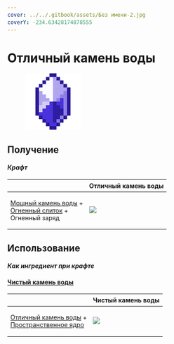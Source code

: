 ```yaml
---
cover: ../../.gitbook/assets/Без имени-2.jpg
coverY: -234.63428174878555
---
```


# Отличный камень воды

<figure><img src="../../.gitbook/assets/fine_water_gem_128.png" alt=""><figcaption></figcaption></figure>

## Получение

#### _Крафт_

| ㅤ                                                                                                                                       |  Отличный камень воды                           |
| --------------------------------------------------------------------------------------------------------------------------------------- | ----------------------------------------------- |
| <p><a href="powerful_water_shard.md">Мощный камень воды</a> +<br><a href="fireite_ingot.md">Огненный слиток</a> +<br>Огненный заряд</p> | ![](../../.gitbook/assets/fine\_water\_gem.png) |

## Использование

#### _Как ингредиент при крафте_

#### [Чистый камень воды](pristine_water_gem.md)

| ㅤ                                                                                                                      |  Чистый камень воды                                 |
| ---------------------------------------------------------------------------------------------------------------------- | --------------------------------------------------- |
| <p><a href="fine_water_gem.md">Отличный камень воды</a> +<br><a href="spawner_seeker.md">Пространственное ядро</a></p> | ![](../../.gitbook/assets/pristine\_water\_gem.png) |


